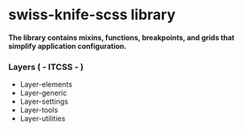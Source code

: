 # swiss-knife-scss library

#### The library contains mixins, functions, breakpoints, and grids that simplify application configuration.

### Layers ( - ITCSS - )

+ Layer-elements
+ Layer-generic
+ Layer-settings
+ Layer-tools
+ Layer-utilities
